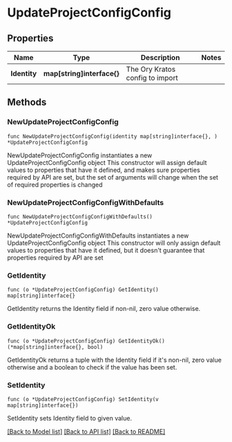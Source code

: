 # UpdateProjectConfigConfig

## Properties

Name | Type | Description | Notes
------------ | ------------- | ------------- | -------------
**Identity** | **map[string]interface{}** | The Ory Kratos config to import | 

## Methods

### NewUpdateProjectConfigConfig

`func NewUpdateProjectConfigConfig(identity map[string]interface{}, ) *UpdateProjectConfigConfig`

NewUpdateProjectConfigConfig instantiates a new UpdateProjectConfigConfig object
This constructor will assign default values to properties that have it defined,
and makes sure properties required by API are set, but the set of arguments
will change when the set of required properties is changed

### NewUpdateProjectConfigConfigWithDefaults

`func NewUpdateProjectConfigConfigWithDefaults() *UpdateProjectConfigConfig`

NewUpdateProjectConfigConfigWithDefaults instantiates a new UpdateProjectConfigConfig object
This constructor will only assign default values to properties that have it defined,
but it doesn't guarantee that properties required by API are set

### GetIdentity

`func (o *UpdateProjectConfigConfig) GetIdentity() map[string]interface{}`

GetIdentity returns the Identity field if non-nil, zero value otherwise.

### GetIdentityOk

`func (o *UpdateProjectConfigConfig) GetIdentityOk() (*map[string]interface{}, bool)`

GetIdentityOk returns a tuple with the Identity field if it's non-nil, zero value otherwise
and a boolean to check if the value has been set.

### SetIdentity

`func (o *UpdateProjectConfigConfig) SetIdentity(v map[string]interface{})`

SetIdentity sets Identity field to given value.



[[Back to Model list]](../README.md#documentation-for-models) [[Back to API list]](../README.md#documentation-for-api-endpoints) [[Back to README]](../README.md)


